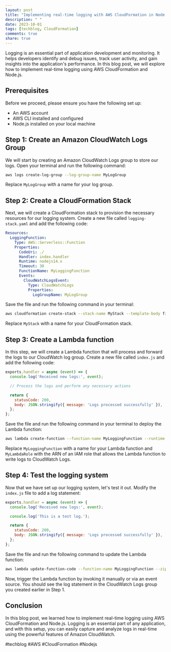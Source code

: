 ```yaml
---
layout: post
title: "Implementing real-time logging with AWS CloudFormation in Node.js"
description: " "
date: 2023-10-01
tags: [techblog, CloudFormation]
comments: true
share: true
---
```


Logging is an essential part of application development and monitoring. It helps developers identify and debug issues, track user activity, and gain insights into the application's performance. In this blog post, we will explore how to implement real-time logging using AWS CloudFormation and Node.js.

## Prerequisites

Before we proceed, please ensure you have the following set up:

- An AWS account
- AWS CLI installed and configured
- Node.js installed on your local machine

## Step 1: Create an Amazon CloudWatch Logs Group

We will start by creating an Amazon CloudWatch Logs group to store our logs. Open your terminal and run the following command:

```bash
aws logs create-log-group --log-group-name MyLogGroup
```

Replace `MyLogGroup` with a name for your log group.

## Step 2: Create a CloudFormation Stack

Next, we will create a CloudFormation stack to provision the necessary resources for our logging system. Create a new file called `logging-stack.yaml` and add the following code:

```yaml
Resources:
  LoggingFunction:
    Type: AWS::Serverless::Function
    Properties:
      CodeUri: ./
      Handler: index.handler
      Runtime: nodejs14.x
      Timeout: 30
      FunctionName: MyLoggingFunction
      Events:
        CloudWatchLogsEvent:
          Type: CloudWatchLogs
          Properties:
            LogGroupName: MyLogGroup
```

Save the file and run the following command in your terminal:

```bash
aws cloudformation create-stack --stack-name MyStack --template-body file://logging-stack.yaml
```

Replace `MyStack` with a name for your CloudFormation stack.

## Step 3: Create a Lambda function

In this step, we will create a Lambda function that will process and forward the logs to our CloudWatch log group. Create a new file called `index.js` and add the following code:

```javascript
exports.handler = async (event) => {
  console.log('Received new logs:', event);

  // Process the logs and perform any necessary actions

  return {
    statusCode: 200,
    body: JSON.stringify({ message: 'Logs processed successfully' }),
  };
};
```

Save the file and run the following command in your terminal to deploy the Lambda function:

```bash
aws lambda create-function --function-name MyLoggingFunction --runtime nodejs14.x --handler index.handler --role MyLambdaRole --code ZipFile=fileb://index.js
```

Replace `MyLoggingFunction` with a name for your Lambda function and `MyLambdaRole` with the ARN of an IAM role that allows the Lambda function to write logs to CloudWatch Logs.

## Step 4: Test the logging system

Now that we have set up our logging system, let's test it out. Modify the `index.js` file to add a log statement:

```javascript
exports.handler = async (event) => {
  console.log('Received new logs:', event);

  console.log('This is a test log.');

  return {
    statusCode: 200,
    body: JSON.stringify({ message: 'Logs processed successfully' }),
  };
};
```

Save the file and run the following command to update the Lambda function:

```bash
aws lambda update-function-code --function-name MyLoggingFunction --zip-file fileb://index.js
```

Now, trigger the Lambda function by invoking it manually or via an event source. You should see the log statement in the CloudWatch Logs group you created earlier in Step 1.

## Conclusion

In this blog post, we learned how to implement real-time logging using AWS CloudFormation and Node.js. Logging is an essential part of any application, and with this setup, you can easily capture and analyze logs in real-time using the powerful features of Amazon CloudWatch.

#techblog #AWS #CloudFormation #Nodejs